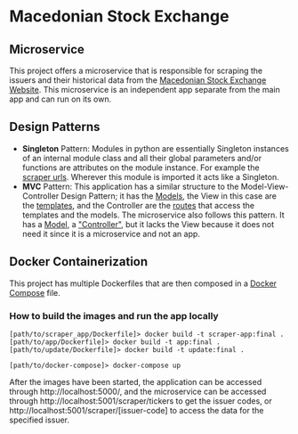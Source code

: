 # Macedonian Stock Exchange
## Microservice

This project offers a microservice that is responsible for scraping the issuers and their historical data from the [Macedonian Stock Exchange Website](https://www.mse.mk/en/stats/symbolhistory/ADIN). This microservice is an independent app separate from the main app and can run on its own. 

## Design Patterns

- **Singleton** Pattern: Modules in python are essentially Singleton instances of an internal module class and all their global parameters and/or functions are attributes on the module instance. For example the [scraper urls](app/models/sqlite/scraper_urls.py). Wherever this module is imported it acts like a Singleton.
- **MVC** Pattern: This application has a similar structure to the Model-View-Controller Design Pattern; it has the [Models](app/models), the View in this case are the [templates](app/templates), and the Controller are the [routes](app/frontend/routes.py) that access the templates and the models. The microservice also follows this pattern. It has a [Model](scraper_app/model), a ["Controller"](scraper_app/api), but it lacks the View because it does not need it since it is a microservice and not an app.


## Docker Containerization
This project has multiple Dockerfiles that are then composed in a [Docker Compose](docker-compose.yml) file.

### How to build the images and run the app locally
```console
[path/to/scraper_app/Dockerfile]> docker build -t scraper-app:final .
[path/to/app/Dockerfile]> docker build -t app:final .
[path/to/update/Dockerfile]> docker build -t update:final .

[path/to/docker-compose]> docker-compose up
```
After the images have been started, the application can be accessed through http://localhost:5000/, and the microservice can be accessed through http://localhost:5001/scraper/tickers to get the issuer codes, or http://localhost:5001/scraper/[issuer-code] 
to access the data for the specified issuer.
